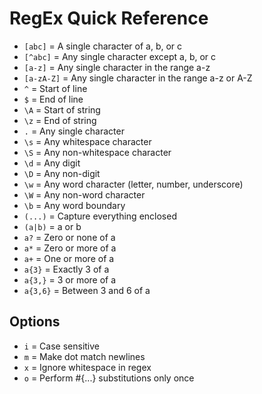# RegEx Quick Reference

- `[abc]` = A single character of a, b, or c
- `[^abc]` = Any single character except a, b, or c
- `[a-z]` = Any single character in the range a-z
- `[a-zA-Z]` = Any single character in the range a-z or A-Z
- `^` = Start of line
- `$` = End of line
- `\A` = Start of string
- `\z` = End of string
- `.` = Any single character
- `\s` = Any whitespace character
- `\S` = Any non-whitespace character
- `\d` = Any digit
- `\D` = Any non-digit
- `\w` = Any word character (letter, number, underscore)
- `\W` = Any non-word character
- `\b` = Any word boundary
- `(...)` = Capture everything enclosed
- `(a|b)` = a or b
- `a?` = Zero or none of a
- `a*` = Zero or more of a
- `a+` = One or more of a
- `a{3}` = Exactly 3 of a
- `a{3,}` = 3 or more of a
- `a{3,6}` = Between 3 and 6 of a

## Options

- `i` = Case sensitive
- `m` = Make dot match newlines
- `x` = Ignore whitespace in regex
- `o` = Perform #{...} substitutions only once